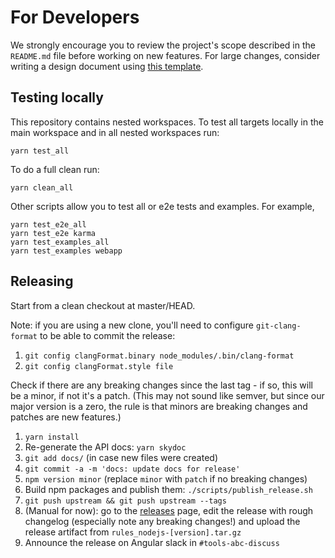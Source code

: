 # For Developers

We strongly encourage you to review the project's scope described in the `README.md` file before working on new features. For large changes, consider writing a design document using [this template](https://goo.gl/YCQttR).

## Testing locally

This repository contains nested workspaces. To test all targets locally in the main workspace and in all nested workspaces run:

```
yarn test_all
```

To do a full clean run:

```
yarn clean_all
```

Other scripts allow you to test all or e2e tests and examples. For example,

```
yarn test_e2e_all
yarn test_e2e karma
yarn test_examples_all
yarn test_examples webapp
```

## Releasing

Start from a clean checkout at master/HEAD.

Note: if you are using a new clone, you'll need to configure `git-clang-format` to be able to commit the release:

1. `git config clangFormat.binary node_modules/.bin/clang-format`
1. `git config clangFormat.style file`

Check if there are any breaking changes since the last tag - if so, this will be a minor, if not it's a patch.
(This may not sound like semver, but since our major version is a zero, the rule is that minors are breaking changes and patches are new features.)

1. `yarn install`
1. Re-generate the API docs: `yarn skydoc`
1. `git add docs/` (in case new files were created)
1. `git commit -a -m 'docs: update docs for release'`
1. `npm version minor` (replace `minor` with `patch` if no breaking changes)
1. Build npm packages and publish them: `./scripts/publish_release.sh`
1. `git push upstream && git push upstream --tags`
1. (Manual for now): go to the [releases] page, edit the release with rough changelog (especially note any breaking changes!) and upload the release artifact from `rules_nodejs-[version].tar.gz` 
1. Announce the release on Angular slack in `#tools-abc-discuss`

[releases]: https://github.com/bazelbuild/rules_nodejs/releases
